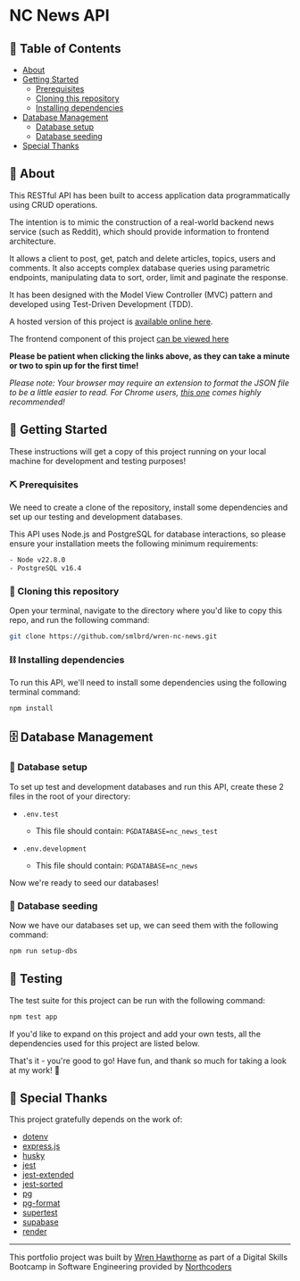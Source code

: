 # NC News API

## 📖 Table of Contents

- [About](#about)
- [Getting Started](#getting-started)
  - [Prerequisites](#prerequisites)
  - [Cloning this repository](#cloning)
  - [Installing dependencies](#dependencies)
- [Database Management](#database-management)
  - [Database setup](#database-setup)
  - [Database seeding](#database-seeding)
- [Special Thanks](#special-thanks)

## 🦇 About <a name = "about"></a>

This RESTful API has been built to access application data programmatically using CRUD operations.

The intention is to mimic the construction of a real-world backend news service (such as Reddit), which should provide information to frontend architecture. 

It allows a client to post, get, patch and delete articles, topics, users and comments. It also accepts complex database queries using parametric endpoints, manipulating data to sort, order, limit and paginate the response.

It has been designed with the Model View Controller (MVC) pattern and developed using Test-Driven Development (TDD).

A hosted version of this project is [available online here](https://wren-nc-news.onrender.com/api).

The frontend component of this project [can be viewed here](https://github.com/smlbrd/wren-nc-news-frontend/blob/main/README.md)

**Please be patient when clicking the links above, as they can take a minute or two to spin up for the first time!**

_Please note: Your browser may require an extension to format the JSON file to be a little easier to read. For Chrome users, [this one](https://chromewebstore.google.com/detail/json-formatter/bcjindcccaagfpapjjmafapmmgkkhgoa?hl=en&pli=1) comes highly recommended!_

## 🚀 Getting Started <a name = "getting-started"></a>

These instructions will get a copy of this project running on your local machine for development and testing purposes!

### ⛏️ Prerequisites <a name = "prerequisites"></a>

We need to create a clone of the repository, install some dependencies and set up our testing and development databases.

This API uses Node.js and PostgreSQL for database interactions, so please ensure your installation meets the following minimum requirements:

```bash
- Node v22.8.0
- PostgreSQL v16.4
```

### 🐏 Cloning this repository <a name = "cloning"></a>

Open your terminal, navigate to the directory where you'd like to copy this repo, and run the following command:

```bash
git clone https://github.com/smlbrd/wren-nc-news.git
```

### ⛓️ Installing dependencies <a name = "dependencies"></a>

To run this API, we'll need to install some dependencies using the following terminal command:

```bash
npm install
```

## 🗄 Database Management <a name = "database-management"></a>

### 📂 Database setup <a name = "database-setup"></a>

To set up test and development databases and run this API, create these 2 files in the root of your directory:

- `.env.test`

  - This file should contain: `PGDATABASE=nc_news_test`

- `.env.development`
  - This file should contain: `PGDATABASE=nc_news`

Now we're ready to seed our databases!

### 🌱 Database seeding <a name = "database-seeding"></a>

Now we have our databases set up, we can seed them with the following command:

```bash
npm run setup-dbs
```

## 🧪 Testing <a name = "testing"></a>

The test suite for this project can be run with the following command:

```bash
npm test app
```

If you'd like to expand on this project and add your own tests, all the dependencies used for this project are listed below.

That's it - you're good to go! Have fun, and thank so much for taking a look at my work! 🙌

## 🎉 Special Thanks <a name = "special-thanks"></a>

This project gratefully depends on the work of:

- [dotenv](https://github.com/motdotla/dotenv#readme)
- [express.js](http://expressjs.com/)
- [husky](https://github.com/typicode/husky#readme)
- [jest](https://jestjs.io/)
- [jest-extended](https://github.com/jest-community/jest-extended)
- [jest-sorted](https://github.com/P-Copley/jest-sorted#readme)
- [pg](https://github.com/brianc/node-postgres)
- [pg-format](https://github.com/datalanche/node-pg-format)
- [supertest](github.com/ladjs/supertest#readme)
- [supabase](https://supabase.com/)
- [render](https://render.com/)

---

This portfolio project was built by [Wren Hawthorne](https://github.com/smlbrd) as part of a Digital Skills Bootcamp in Software Engineering provided by [Northcoders](https://northcoders.com/)
